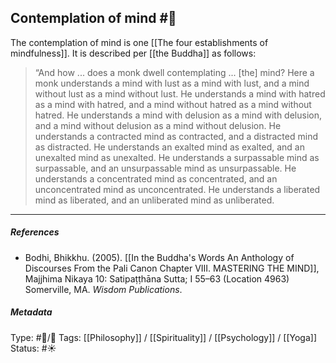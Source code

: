## Contemplation of mind  #🧠 

The contemplation of mind is one [[The four establishments of mindfulness]]. It is described per [[the Buddha]] as follows:

> “And how ... does a monk dwell contemplating ... [the] mind? Here a monk understands a mind with lust as a mind with lust, and a mind without lust as a mind without lust. He understands a mind with hatred as a mind with hatred, and a mind without hatred as a mind without hatred. He understands a mind with delusion as a mind with delusion, and a mind without delusion as a mind without delusion. He understands a contracted mind as contracted, and a distracted mind as distracted. He understands an exalted mind as exalted, and an unexalted mind as unexalted. He understands a surpassable mind as surpassable, and an unsurpassable mind as unsurpassable. He understands a concentrated mind as concentrated, and an unconcentrated mind as unconcentrated. He understands a liberated mind as liberated, and an unliberated mind as unliberated.

___

##### References

- Bodhi, Bhikkhu. (2005). [[In the Buddha's Words An Anthology of Discourses From the Pali Canon Chapter VIII. MASTERING THE MIND]], Majjhima Nikaya 10: Satipaṭṭhāna Sutta; I 55–63 (Location 4963) Somerville, MA. _Wisdom Publications_.

##### Metadata
Type: #🔵/🔵 
Tags: [[Philosophy]] / [[Spirituality]] / [[Psychology]] / [[Yoga]]
Status: #☀️ 